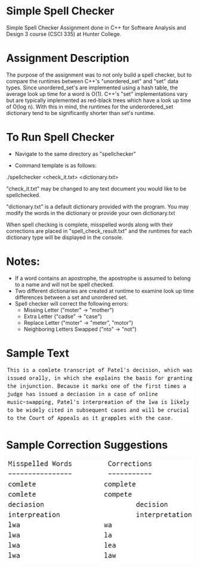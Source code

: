 # Simple Spell Checker
 Simple Spell Checker Assignment done in C++ for Software Analysis and Design 3 course (CSCI 335) at Hunter College.
 
 # Assignment Description
 
 The purpose of the assignment was to not only build a spell checker, but to compare the runtimes between C++'s "unordered_set" and "set" data types. Since unordered_set's are implemented using a hash table, the average look up time for a word is O(1). C++'s "set" implementations vary but are typically implemented as red-black trees which have a look up time of O(log n). With this in mind, the runtimes for the underordered_set dictionary tend to be significantly shorter than set's runtime.
 
# To Run Spell Checker
 - Navigate to the same directory as "spellchecker"
 
 
 - Command template is as follows:
 
 
 ./spellchecker <check_it.txt> <dictionary.txt>
 
 
 
 "check_it.txt" may be changed to any text document you would like to be spellchecked.
 
 "dictionary.txt" is a default dictionary provided with the program. You may modify the words in the dictionary or provide your own dictionary.txt
 
 
 
 When spell checking is complete, misspelled words along with their corrections are placed in "spell_check_result.txt" and the runtimes for each dictionary type will be displayed in the console.
 
 
 
 # Notes:
  - If a word contains an apostrophe, the apostrophe is assumed to belong to a name and will not be spell checked.
  - Two different dictionaries are created at runtime to examine look up time differences between a set and unordered set.
  - Spell checker will correct the following errors:
    - Missing Letter ("moter" -> "mother")
    - Extra Letter ("cadse" -> "case")
    - Replace Letter ("moter" -> "meter", "motor")
    - Neighboring Letters Swapped ("nto" -> "not")
    
    
    
    
 
 # Sample Text
 <img src="/textPreview.jpg">
 
 
 
 
 
 
 # Sample Correction Suggestions
 <img src="/correctionPreview.jpg">

